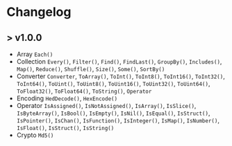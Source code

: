 # Changelog

## > v1.0.0

- Array `Each()`
- Collection `Every()`, `Filter()`, `Find()`, `FindLast()`, `GroupBy()`, `Includes()`, `Map()`, `Reduce()`, `Shuffle()`, `Size()`, `Some()`, `SortBy()`
- Converter `Converter`, `ToArray()`, `ToInt()`, `ToInt8()`, `ToInt16()`, `ToInt32()`, `ToInt64()`, `ToUint()`, `ToUint8()`, `ToUint16()`, `ToUint32()`, `ToUint64()`, `ToFloat32()`, `ToFloat64()`, `ToString()`, `Operator`
- Encoding `HedDecode()`, `HexEncode()`
- Operator `IsAssigned()`, `IsNotAssigned()`, `IsArray()`, `IsSlice()`, `IsByteArray()`, `IsBool()`, `IsEmpty()`, `IsNil()`, `IsEqual()`, `IsStruct()`, `IsPointer()`, `IsChan()`, `IsFunction()`, `IsInteger()`, `IsMap()`, `IsNumber()`, `IsFloat()`, `IsStruct()`, `IsString()`
- Crypto `Md5()`
